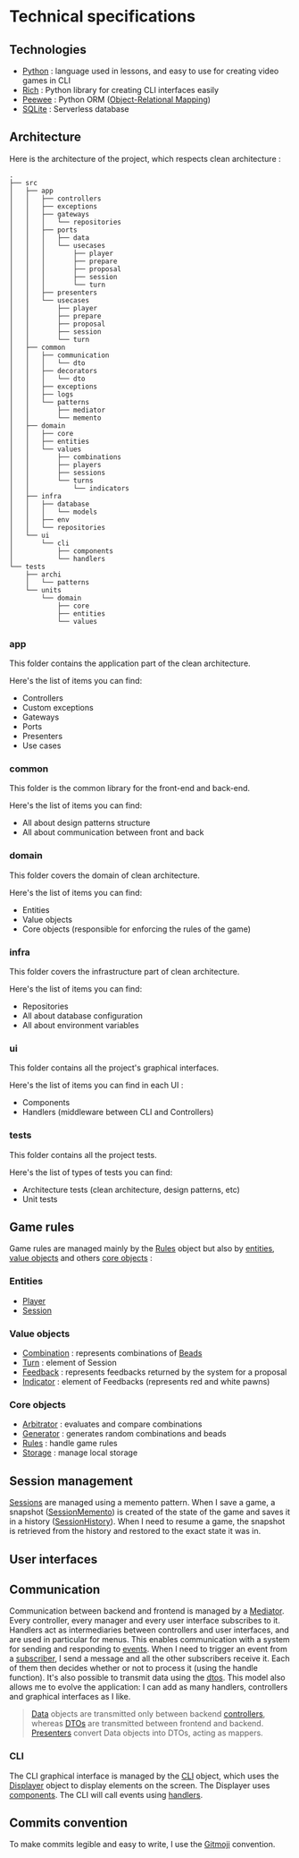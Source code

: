 # Technical specifications

## Technologies

* [Python](https://www.python.org/) : language used in lessons, and easy to use for creating video games in CLI
* [Rich](https://rich.readthedocs.io) : Python library for creating CLI interfaces easily
* [Peewee](https://docs.peewee-orm.com) : Python
  ORM ([Object-Relational Mapping](https://en.wikipedia.org/wiki/Object%E2%80%93relational_mapping))
* [SQLite](https://www.sqlite.org/) : Serverless database

## Architecture

Here is the architecture of the project, which respects clean architecture :

```
.
├── src
│   ├── app
│   │   ├── controllers
│   │   ├── exceptions
│   │   ├── gateways
│   │   │   └── repositories
│   │   ├── ports
│   │   │   ├── data
│   │   │   └── usecases
│   │   │       ├── player
│   │   │       ├── prepare
│   │   │       ├── proposal
│   │   │       ├── session
│   │   │       └── turn
│   │   ├── presenters
│   │   └── usecases
│   │       ├── player
│   │       ├── prepare
│   │       ├── proposal
│   │       ├── session
│   │       └── turn
│   ├── common
│   │   ├── communication
│   │   │   └── dto
│   │   ├── decorators
│   │   │   └── dto
│   │   ├── exceptions
│   │   ├── logs
│   │   └── patterns
│   │       ├── mediator
│   │       └── memento
│   ├── domain
│   │   ├── core
│   │   ├── entities
│   │   └── values
│   │       ├── combinations
│   │       ├── players
│   │       ├── sessions
│   │       └── turns
│   │           └── indicators
│   ├── infra
│   │   ├── database
│   │   │   └── models
│   │   ├── env
│   │   └── repositories
│   └── ui
│       └── cli
│           ├── components
│           └── handlers
└── tests
    ├── archi
    │   └── patterns
    └── units
        └── domain
            ├── core
            ├── entities
            └── values
```

### app

This folder contains the application part of the clean architecture.<br>

Here's the list of items you can find:

* Controllers
* Custom exceptions
* Gateways
* Ports
* Presenters
* Use cases

### common

This folder is the common library for the front-end and back-end.<br>

Here's the list of items you can find:

* All about design patterns structure
* All about communication between front and back

### domain

This folder covers the domain of clean architecture.<br>

Here's the list of items you can find:

* Entities
* Value objects
* Core objects (responsible for enforcing the rules of the game)

### infra

This folder covers the infrastructure part of clean architecture.<br>

Here's the list of items you can find:

* Repositories
* All about database configuration
* All about environment variables

### ui

This folder contains all the project's graphical interfaces.<br>

Here's the list of items you can find in each UI :

* Components
* Handlers (middleware between CLI and Controllers)

### tests

This folder contains all the project tests.<br>

Here's the list of types of tests you can find:

* Architecture tests (clean architecture, design patterns, etc)
* Unit tests

## Game rules

Game rules are managed mainly by the [Rules](../src/domain/core/Rules.py) object but also
by [entities](../src/domain/entities), [value objects](../src/domain/values) and
others [core objects](../src/domain/core) :

### Entities

* [Player](../src/domain/entities/Player.py)
* [Session](../src/domain/entities/Session.py)

### Value objects

* [Combination](../src/domain/values/combinations/Combination.py) : represents combinations
  of [Beads](../src/domain/values/combinations/Bead.py)
* [Turn](../src/domain/values/sessions/Turn.py) : element of Session
* [Feedback](../src/domain/values/turns/Feedback.py) : represents feedbacks returned by the system for a proposal
* [Indicator](../src/domain/values/turns/indicators/Indicator.py) : element of Feedbacks (represents red and white
  pawns)

### Core objects

* [Arbitrator](../src/domain/core/Arbitrator.py) : evaluates and compare combinations
* [Generator](../src/domain/core/Generator.py) : generates random combinations and beads
* [Rules](../src/domain/core/Rules.py) : handle game rules
* [Storage](../src/domain/core/Storage.py) : manage local storage

## Session management

[Sessions](../src/domain/entities/Session.py) are managed using a memento pattern. When I save a
game, a snapshot ([SessionMemento](../src/domain/values/sessions/SessionMemento.py)) is created of the state of the game
and saves it in
a history ([SessionHistory](../src/domain/values/sessions/SessionHistory.py)). When I need to resume a game, the
snapshot is retrieved from the history and restored to the exact state it
was in.

## User interfaces

## Communication

Communication between backend and frontend is managed by a [Mediator](../src/common/communication/Mediator.py). Every controller, every manager and every user
interface subscribes to it. Handlers act as intermediaries between controllers and user interfaces, and are used in
particular for menus. This enables communication with a system for sending and responding to [events](../src/common/communication/EventEnum.py). When I need to
trigger an event from a [subscriber](../src/common/communication/Subscriber.py), I send a message and all the other subscribers receive it. Each of them then decides
whether or not to process it (using the handle function). It's also possible to transmit data using the [dtos](../src/common/communication/dto).
This model also allows me to evolve the application: I can add as many handlers, controllers and graphical interfaces as
I like.

> [Data](../src/app/ports/data) objects are transmitted only between backend [controllers](../src/app/controllers), whereas [DTOs](../src/common/communication/dto) are transmitted between frontend and backend. [Presenters](../src/app/presenters) convert Data objects into DTOs, acting as mappers.

### CLI

The CLI graphical interface is managed by the [CLI](../src/ui/cli/CLI.py) object, which uses
the [Displayer](../src/ui/cli/Displayer.py) object to display elements on the
screen. The Displayer uses [components](../src/ui/cli/components). The CLI will call events
using [handlers](../src/ui/cli/handlers).

## Commits convention

To make commits legible and easy to write, I use the [Gitmoji](https://gitmoji.dev/) convention.
